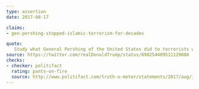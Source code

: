 ```yaml
---
type: assertion
date: 2017-08-17

claims:
- gen-pershing-stopped-islamic-terrorism-for-decades

quote:
   Study what General Pershing of the United States did to terrorists when caught. There was no more Radical Islamic Terror for 35 years!
source: https://twitter.com/realDonaldTrump/status/898254409511129088
checks:
- checker: politifact
  rating: pants-on-fire
  source: http://www.politifact.com/truth-o-meter/statements/2017/aug/17/donald-trump/donald-trump-retells-pants-fire-claim-about-gen-pe/
---
```

